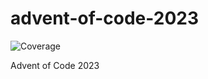 # advent-of-code-2023

![Coverage](https://img.shields.io/badge/Coverage-91.6%25-brightgreen)

Advent of Code 2023
